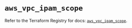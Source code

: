 # `aws_vpc_ipam_scope`

Refer to the Terraform Registry for docs: [`aws_vpc_ipam_scope`](https://registry.terraform.io/providers/hashicorp/aws/4.67.0/docs/resources/vpc_ipam_scope).
